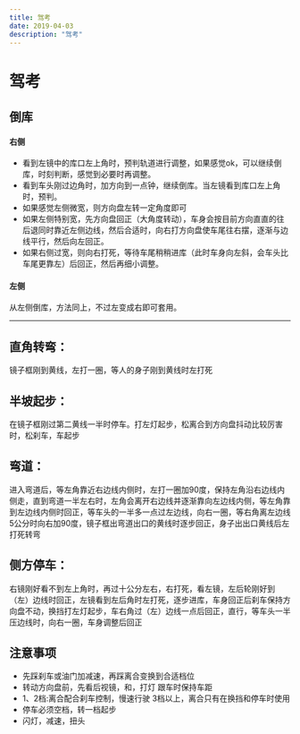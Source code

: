 ```yaml
---
title: 驾考
date: 2019-04-03
description: "驾考"
---
```


# 驾考

## 倒库
#### 右侧
- 看到左镜中的库口左上角时，预判轨道进行调整，如果感觉ok，可以继续倒库，时刻判断，感觉到必要时再调整。
- 看到车头刚过边角时，加方向到一点钟，继续倒库。当左镜看到库口左上角时，预判。
- 如果感觉左侧微宽，则方向盘左转一定角度即可 
- 如果左侧特别宽，先方向盘回正（大角度转动），车身会按目前方向直直的往后退同时靠近左侧边线，然后合适时，向右打方向盘使车尾往右摆，逐渐与边线平行，然后向左回正。
- 如果右侧过宽，则向右打死，等待车尾稍稍进库（此时车身向左斜，会车头比车尾更靠左）后回正，然后再细小调整。

#### 左侧
从左侧倒库，方法同上，不过左变成右即可套用。

-------------------------------------------
## 直角转弯：
镜子框刚到黄线，左打一圈，等人的身子刚到黄线时左打死

## 半坡起步：
在镜子框刚过第二黄线一半时停车。打左灯起步，松离合到方向盘抖动比较厉害时，松刹车，车起步

## 弯道：
进入弯道后，等左角靠近右边线内侧时，左打一圈加90度，保持左角沿右边线内侧走，直到弯道一半左右时，左角会离开右边线并逐渐靠向左边线内侧，等左角靠到左边线内侧时回正，等车头的一半多一点过左边线，向右一圈，等右角离左边线5公分时向右加90度，镜子框出弯道出口的黄线时逐步回正，身子出出口黄线后左打死转弯

## 侧方停车：
右镜刚好看不到左上角时，再过十公分左右，右打死，看左镜，左后轮刚好到（左）边线时回正，左镜看到左后角时左打死，逐步进库，车身回正后刹车保持方向盘不动，换挡打左灯起步，车右角过（左）边线一点后回正，直行，等车头一半压边线时，向右一圈，车身调整后回正


## 注意事项
- 先踩刹车或油门加减速，再踩离合变换到合适档位
- 转动方向盘前，先看后视镜，和，打灯
跟车时保持车距
- 1、2档:离合配合刹车控制，慢速行驶
3档以上，离合只有在换挡和停车时使用
- 停车必须空档，转一档起步
- 闪灯，减速，扭头



